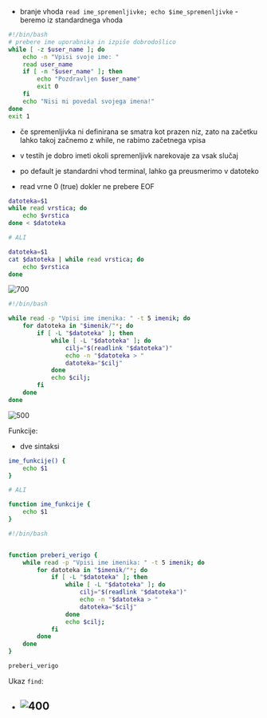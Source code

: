 - branje vhoda `read ime_spremenljivke; echo $ime_spremenljivke` - beremo iz standardnega vhoda

```bash
#!/bin/bash
# prebere ime uporabnika in izpiše dobrodošlico
while [ -z $user_name ]; do
	echo -n "Vpisi svoje ime: "
	read user_name
	if [ -n "$user_name" ]; then
		echo "Pozdravljen $user_name"
		exit 0
	fi
	echo "Nisi mi povedal svojega imena!"
done
exit 1
```

- če spremenljivka ni definirana se smatra kot prazen niz, zato na začetku lahko takoj začnemo z while, ne rabimo začetnega vpisa
- v testih je dobro imeti okoli spremenljivk narekovaje za vsak slučaj

- po default je standardni vhod terminal, lahko ga preusmerimo v datoteko
- read vrne 0 (true) dokler ne prebere EOF

```bash
datoteka=$1
while read vrstica; do
	echo $vrstica
done < $datoteka

# ALI

datoteka=$1
cat $datoteka | while read vrstica; do
	echo $vrstica
done
```

![700](Pasted%20image%2020240404093014.png)


```bash
#!/bin/bash

while read -p "Vpisi ime imenika: " -t 5 imenik; do
	for datoteka in "$imenik/"*; do
		if [ -L "$datoteka" ]; then
			while [ -L "$datoteka" ]; do
				cilj="$(readlink "$datoteka")"
				echo -n "$datoteka > "
				datoteka="$cilj"
			done
			echo $cilj;
		fi
	done
done

```

![500](Pasted%20image%2020240404100128.png)

Funkcije:
- dve sintaksi
```bash
ime_funkcije() {
	echo $1
}

# ALI

function ime_funkcije {
	echo $1
}
```

```bash
#!/bin/bash


function preberi_verigo {
	while read -p "Vpisi ime imenika: " -t 5 imenik; do
		for datoteka in "$imenik/"*; do
			if [ -L "$datoteka" ]; then
				while [ -L "$datoteka" ]; do
					cilj="$(readlink "$datoteka")"
					echo -n "$datoteka > "
					datoteka="$cilj"
				done
				echo $cilj;
			fi
		done
	done
}

preberi_verigo
```

Ukaz `find`:
- ![400](Pasted%20image%2020240404101016.png)
	- 